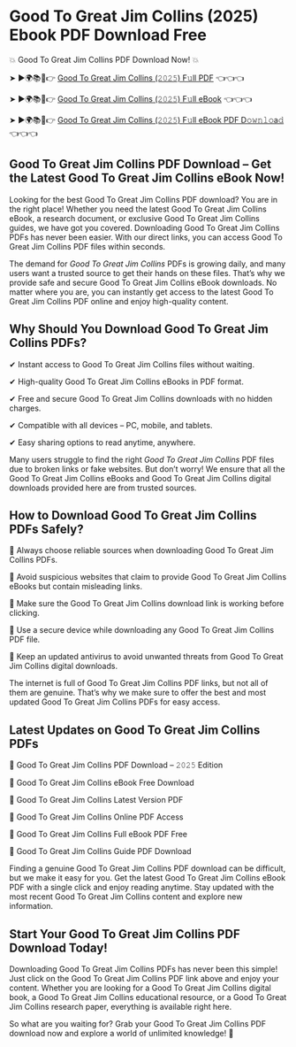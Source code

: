 # Good To Great Jim Collins (2025) Ebook PDF Download Free

💥 Good To Great Jim Collins PDF Download Now! 💥

➤ ►🌍📚📱👉 [Good To Great Jim Collins (𝟸𝟶𝟸𝟻) F𝚞ll PDF](https://getpdf.xyz/good-to-great-jim-collins) 👈👈👈


➤ ►🌍📚📱👉 [Good To Great Jim Collins (𝟸𝟶𝟸𝟻) F𝚞ll eBook](https://getpdf.xyz/good-to-great-jim-collins) 👈👈👈


➤ ►🌍📚📱👉 [Good To Great Jim Collins (𝟸𝟶𝟸𝟻) F𝚞ll eBook PDF D𝚘𝚠𝚗𝚕𝚘a𝚍](https://getpdf.xyz/good-to-great-jim-collins) 👈👈👈


## Good To Great Jim Collins PDF Download – Get the Latest Good To Great Jim Collins eBook Now!

Looking for the best Good To Great Jim Collins PDF download? You are in the right place! Whether you need the latest Good To Great Jim Collins eBook, a research document, or exclusive Good To Great Jim Collins guides, we have got you covered. Downloading Good To Great Jim Collins PDFs has never been easier. With our direct links, you can access Good To Great Jim Collins PDF files within seconds.

The demand for *Good To Great Jim Collins* PDFs is growing daily, and many users want a trusted source to get their hands on these files. That’s why we provide safe and secure Good To Great Jim Collins eBook downloads. No matter where you are, you can instantly get access to the latest Good To Great Jim Collins PDF online and enjoy high-quality content.

## Why Should You Download Good To Great Jim Collins PDFs?

✔ Instant access to Good To Great Jim Collins files without waiting.

✔ High-quality Good To Great Jim Collins eBooks in PDF format.

✔ Free and secure Good To Great Jim Collins downloads with no hidden charges.

✔ Compatible with all devices – PC, mobile, and tablets.

✔ Easy sharing options to read anytime, anywhere.

Many users struggle to find the right *Good To Great Jim Collins* PDF files due to broken links or fake websites. But don’t worry! We ensure that all the Good To Great Jim Collins eBooks and Good To Great Jim Collins digital downloads provided here are from trusted sources.

## How to Download Good To Great Jim Collins PDFs Safely?

📌 Always choose reliable sources when downloading Good To Great Jim Collins PDFs.

📌 Avoid suspicious websites that claim to provide Good To Great Jim Collins eBooks but contain misleading links.

📌 Make sure the Good To Great Jim Collins download link is working before clicking.

📌 Use a secure device while downloading any Good To Great Jim Collins PDF file.

📌 Keep an updated antivirus to avoid unwanted threats from Good To Great Jim Collins digital downloads.

The internet is full of Good To Great Jim Collins PDF links, but not all of them are genuine. That’s why we make sure to offer the best and most updated Good To Great Jim Collins PDFs for easy access.

## Latest Updates on Good To Great Jim Collins PDFs

🔹 Good To Great Jim Collins PDF Download – 𝟸𝟶𝟸𝟻 Edition

🔹 Good To Great Jim Collins eBook Free Download

🔹 Good To Great Jim Collins Latest Version PDF

🔹 Good To Great Jim Collins Online PDF Access

🔹 Good To Great Jim Collins Full eBook PDF Free

🔹 Good To Great Jim Collins Guide PDF Download

Finding a genuine Good To Great Jim Collins PDF download can be difficult, but we make it easy for you. Get the latest Good To Great Jim Collins eBook PDF with a single click and enjoy reading anytime. Stay updated with the most recent Good To Great Jim Collins content and explore new information.

## Start Your Good To Great Jim Collins PDF Download Today!

Downloading Good To Great Jim Collins PDFs has never been this simple! Just click on the Good To Great Jim Collins PDF link above and enjoy your content. Whether you are looking for a Good To Great Jim Collins digital book, a Good To Great Jim Collins educational resource, or a Good To Great Jim Collins research paper, everything is available right here.

So what are you waiting for? Grab your Good To Great Jim Collins PDF download now and explore a world of unlimited knowledge! 🚀